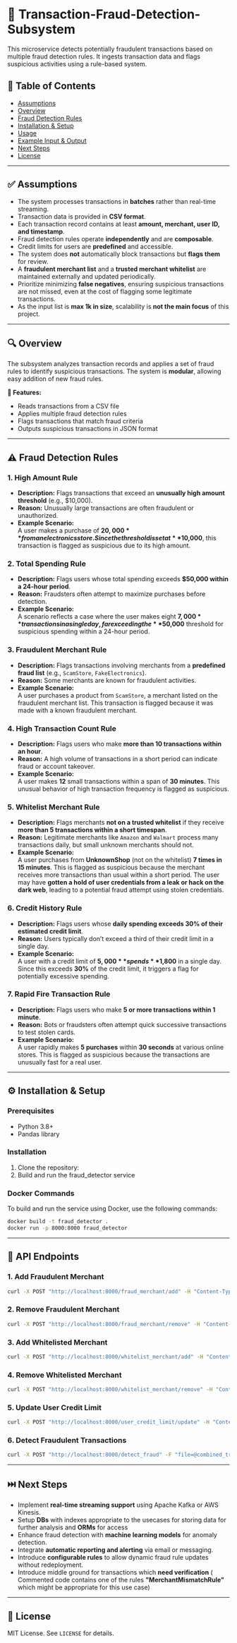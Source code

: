 # 🚀 Transaction-Fraud-Detection-Subsystem

This microservice detects potentially fraudulent transactions based on multiple fraud detection rules. It ingests transaction data and flags suspicious activities using a rule-based system.

## 📂 Table of Contents
- [Assumptions](#assumptions)
- [Overview](#overview)
- [Fraud Detection Rules](#fraud-detection-rules)
- [Installation & Setup](#installation--setup)
- [Usage](#usage)
- [Example Input & Output](#example-input--output)
- [Next Steps](#next-steps)
- [License](#license)

---

## ✅ Assumptions

- The system processes transactions in **batches** rather than real-time streaming.
- Transaction data is provided in **CSV format**.
- Each transaction record contains at least **amount, merchant, user ID, and timestamp**.
- Fraud detection rules operate **independently** and are **composable**.
- Credit limits for users are **predefined** and accessible.
- The system does **not** automatically block transactions but **flags them** for review.
- A **fraudulent merchant list** and a **trusted merchant whitelist** are maintained externally and updated periodically.
- Prioritize minimizing **false negatives**, ensuring suspicious transactions are not missed, even at the cost of flagging some legitimate transactions.
- As the input list is **max 1k in size**, scalability is **not the main focus** of this project.

---

## 🔍 Overview

The subsystem analyzes transaction records and applies a set of fraud rules to identify suspicious transactions. The system is **modular**, allowing easy addition of new fraud rules.

**🚀 Features:**
- Reads transactions from a CSV file
- Applies multiple fraud detection rules
- Flags transactions that match fraud criteria
- Outputs suspicious transactions in JSON format

---

## ⚠️ Fraud Detection Rules

### **1. High Amount Rule**
   - **Description:** Flags transactions that exceed an **unusually high amount threshold** (e.g., $10,000).
   - **Reason:** Unusually large transactions are often fraudulent or unauthorized.
   - **Example Scenario:**  
     A user makes a purchase of **$20,000** from an electronics store. Since the threshold is set at **$10,000**, this transaction is flagged as suspicious due to its high amount.

### **2. Total Spending Rule**
   - **Description:** Flags users whose total spending exceeds **$50,000 within a 24-hour period**.
   - **Reason:** Fraudsters often attempt to maximize purchases before detection.
   - **Example Scenario:**  
    A scenario reflects a case where the user makes eight **$7,000** transactions in a single day, far exceeding the **$50,000** threshold for suspicious spending within a 24-hour period.

### **3. Fraudulent Merchant Rule**
   - **Description:** Flags transactions involving merchants from a **predefined fraud list** (e.g., `ScamStore`, `FakeElectronics`).
   - **Reason:** Some merchants are known for fraudulent activities.
   - **Example Scenario:**  
     A user purchases a product from `ScamStore`, a merchant listed on the fraudulent merchant list. This transaction is flagged because it was made with a known fraudulent merchant.

### **4. High Transaction Count Rule**
   - **Description:** Flags users who make **more than 10 transactions within an hour**.
   - **Reason:** A high volume of transactions in a short period can indicate fraud or account takeover.
   - **Example Scenario:**  
     A user makes **12** small transactions within a span of **30 minutes**. This unusual behavior of high transaction frequency is flagged as suspicious.

### **5. Whitelist Merchant Rule**
   - **Description:** Flags merchants **not on a trusted whitelist** if they receive **more than 5 transactions within a short timespan**.
   - **Reason:** Legitimate merchants like `Amazon` and `Walmart` process many transactions daily, but small unknown merchants should not.
   - **Example Scenario:**  
     A user purchases from **UnknownShop** (not on the whitelist) **7 times in 15 minutes**. This is flagged as suspicious because the merchant receives more transactions than usual within a short period. The user may have **gotten a hold of user credentials from a leak or hack on the dark web**, leading to a potential fraud attempt using stolen credentials.

### **6. Credit History Rule**
   - **Description:** Flags users whose **daily spending exceeds 30% of their estimated credit limit**.
   - **Reason:** Users typically don’t exceed a third of their credit limit in a single day.
   - **Example Scenario:**  
     A user with a credit limit of **$5,000** spends **$1,800** in a single day. Since this exceeds **30%** of the credit limit, it triggers a flag for potentially excessive spending.

### **7. Rapid Fire Transaction Rule**
   - **Description:** Flags users who make **5 or more transactions within 1 minute**.
   - **Reason:** Bots or fraudsters often attempt quick successive transactions to test stolen cards.
   - **Example Scenario:**  
     A user rapidly makes **5 purchases** within **30 seconds** at various online stores. This is flagged as suspicious because the transactions are unusually fast for a real user.

---

## ⚙️ Installation & Setup

### **Prerequisites**
- Python 3.8+
- Pandas library

### **Installation**
1. Clone the repository:
2. Build and run the fraud_detector service 

### **Docker Commands**
To build and run the service using Docker, use the following commands:

```bash
docker build -t fraud_detector .
docker run -p 8000:8000 fraud_detector
```

---

## 🔗 API Endpoints

### **1. Add Fraudulent Merchant**
```bash
curl -X POST "http://localhost:8000/fraud_merchant/add" -H "Content-Type: application/json" -d '{"merchant_name": "ScamStore"}'
```

### **2. Remove Fraudulent Merchant**
```bash
curl -X POST "http://localhost:8000/fraud_merchant/remove" -H "Content-Type: application/json" -d '{"merchant_name": "ScamStore"}'
```

### **3. Add Whitelisted Merchant**
```bash
curl -X POST "http://localhost:8000/whitelist_merchant/add" -H "Content-Type: application/json" -d '{"merchant_name": "Amazon"}'
```

### **4. Remove Whitelisted Merchant**
```bash
curl -X POST "http://localhost:8000/whitelist_merchant/remove" -H "Content-Type: application/json" -d '{"merchant_name": "Amazon"}'
```

### **5. Update User Credit Limit**
```bash
curl -X POST "http://localhost:8000/user_credit_limit/update" -H "Content-Type: application/json" -d '{"user_id": "12345", "credit_limit": 10000}'
```

### **6. Detect Fraudulent Transactions**
```bash
curl -X POST "http://localhost:8000/detect_fraud" -F "file=@combined_transactions.csv"
```

---


## ⏭️ Next Steps

- Implement **real-time streaming support** using Apache Kafka or AWS Kinesis.
- Setup **DBs** with indexes appropriate to the usecases for storing data for further analysis and **ORMs** for access
- Enhance fraud detection with **machine learning models** for anomaly detection.
- Integrate **automatic reporting and alerting** via email or messaging.
- Introduce **configurable rules** to allow dynamic fraud rule updates without redeployment.
- Introduce middle ground for transactions which **need verification** ( Commented code contains one of the rules **"MerchantMismatchRule"** which might be appropriate for this use case)

---

## 📜 License

MIT License. See `LICENSE` for details.
